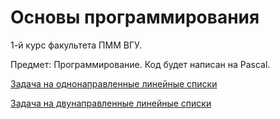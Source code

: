 # Основы программирования

1-й курс факультета ПММ ВГУ.

Предмет: Программирование.
Код будет написан на Pascal.

[Задача на однонаправленные линейные списки](https://github.com/amm-vsu-2015/1y2s_basic/tree/master/task1)

[Задача на двунаправленные линейные списки](https://github.com/amm-vsu-2015/1y2s_basic/tree/master/task1)
